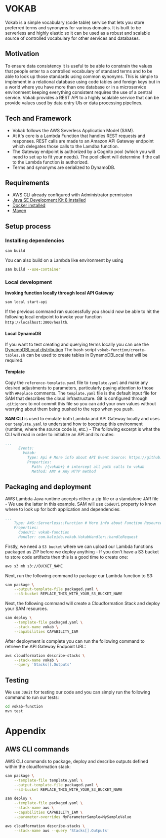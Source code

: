 # VOKAB
Vokab is a simple vocabulary (code table) service that lets you store preferred terms and synonyms for various domains.
It is built to be serverless and highly elastic so it can be used as a robust and scalable source of controlled vocabulary
for other services and databases.

## Motivation
To ensure data consistency it is useful to be able to constrain the values that people enter to a controlled vocabulary of
standard terms and to be able to look up those standards using common synonyms. This is simple to implement in a relational
database using code tables and foreign keys but in a world where you have more than one database or in a microservice environment
keeping everything consistent requires the use of a central service. Vokab provides a REST API to a highly scalable service
that can be provide values used by data entry UIs or data processing pipelines.

## Tech and Framework
* Vokab follows the AWS Severless Application Model (SAM). 
* At it's core is a Lambda Function that handles REST requests
and responses. REST calls are made to an Amazon API Gateway endpoint which delegates those calls to the Lamdba function.
* The Gateway endpoint is authorized by a Cognito pool (which you will need to set up to fit your needs). The pool client
will determine if the call to the Lambda function is authorized. 
* Terms and synonyms are serialized to DynamoDB.


## Requirements

* AWS CLI already configured with Administrator permission
* [Java SE Development Kit 8 installed](http://www.oracle.com/technetwork/java/javase/downloads/jdk8-downloads-2133151.html)
* [Docker installed](https://www.docker.com/community-edition)
* [Maven](https://maven.apache.org/install.html)

## Setup process

### Installing dependencies

```bash
sam build
```

You can also build on a Lambda like environment by using

```bash
sam build --use-container
```

### Local development

**Invoking function locally through local API Gateway**

```bash
sam local start-api
```

If the previous command ran successfully you should now be able to hit the following local endpoint to invoke your function `http://localhost:3000/health`.

#### Local DynamoDB 
If you want to test creating and querying terms locally you can use the [DynamoDBLocal distribution](https://docs.aws.amazon.com/amazondynamodb/latest/developerguide/DynamoDBLocal.html)
The bash script `vokab-function/create-tables.sh` can be used to create tables in DynamoDBLocal that will be required.

#### Template ####
Copy the `reference-template.yaml` file to `template.yaml` and make any desired adjustments to parameters, particularly 
paying attention to those with `#Replace` comments. The `template.yaml` file is the default input file for SAM that describes
the cloud infrastructure. Git is configured through `.gitignore` to not commit this file so you can add your own values
without worrying about them being pushed to the repo when you push.

**SAM CLI** is used to emulate both Lambda and API Gateway locally and uses our `template.yaml` to understand how to 
bootstrap this environment (runtime, where the source code is, etc.) - The following excerpt is what the CLI will 
read in order to initialize an API and its routes:

```yaml
...
      Events:
        Vokab:
          Type: Api # More info about API Event Source: https://github.com/awslabs/serverless-application-model/blob/master/versions/2016-10-31.md#api
          Properties:
            Path: /{vokab+} # intercept all path calls to vokab
            Method: ANY # Any HTTP method
```

## Packaging and deployment

AWS Lambda Java runtime accepts either a zip file or a standalone JAR file - We use the latter in this example. 
SAM will use `CodeUri` property to know where to look up for both application and dependencies:

```yaml
...
    Type: AWS::Serverless::Function # More info about Function Resource: https://github.com/awslabs/serverless-application-model/blob/master/versions/2016-10-31.md#awsserverlessfunction
    Properties:
      CodeUri: vokab-function
      Handler: com.kaleido.vokab.VokabHandler::handleRequest
```

Firstly, we need a `S3 bucket` where we can upload our Lambda functions packaged as ZIP before we deploy 
anything - If you don't have a S3 bucket to store code artifacts then this is a good time to create one:

```bash
aws s3 mb s3://BUCKET_NAME
```

Next, run the following command to package our Lambda function to S3:

```bash
sam package \
    --output-template-file packaged.yaml \
    --s3-bucket REPLACE_THIS_WITH_YOUR_S3_BUCKET_NAME
```

Next, the following command will create a Cloudformation Stack and deploy your SAM resources.

```bash
sam deploy \
    --template-file packaged.yaml \
    --stack-name vokab \
    --capabilities CAPABILITY_IAM
```

After deployment is complete you can run the following command to retrieve the API Gateway Endpoint URL:

```bash
aws cloudformation describe-stacks \
    --stack-name vokab \
    --query 'Stacks[].Outputs'
```

## Testing

We use `JUnit` for testing our code and you can simply run the following command to run our tests:

```bash
cd vokab-function
mvn test
```

# Appendix

## AWS CLI commands

AWS CLI commands to package, deploy and describe outputs defined within the cloudformation stack:

```bash
sam package \
    --template-file template.yaml \
    --output-template-file packaged.yaml \
    --s3-bucket REPLACE_THIS_WITH_YOUR_S3_BUCKET_NAME

sam deploy \
    --template-file packaged.yaml \
    --stack-name aws \
    --capabilities CAPABILITY_IAM \
    --parameter-overrides MyParameterSample=MySampleValue

aws cloudformation describe-stacks \
    --stack-name aws --query 'Stacks[].Outputs'
```

